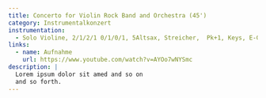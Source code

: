 ```yaml
---
title: Concerto for Violin Rock Band and Orchestra (45')
category: Instrumentalkonzert
instrumentation:
  - Solo Violine, 2/1/2/1 0/1/0/1, 5Altsax, Streicher,  Pk+1, Keys, E-Git, E-Bass, Dr
links:
  - name: Aufnahme
    url: https://www.youtube.com/watch?v=AYOo7wNYSmc
description: |
  Lorem ipsum dolor sit amed and so on
  and so forth.
---
```

